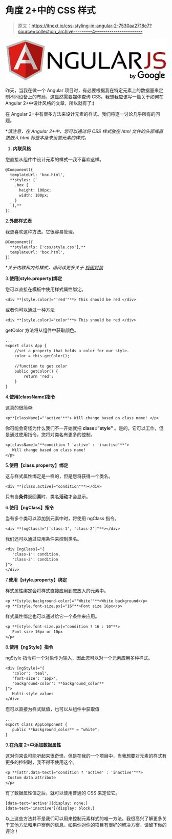 # 角度 2+中的 CSS 样式

> 原文：<https://itnext.io/css-styling-in-angular-2-7530aa2718e7?source=collection_archive---------4----------------------->

![](img/66e184bb6eef0d787ac2e62b6b9b609a.png)

昨天，当我在做一个 Angular 项目时，有必要根据我在特定元素上的数据量来定制不同设备上的布局，这显然需要媒体查询 CSS。我想我应该写一篇关于如何在 Angular 2+中设计风格的文章，所以就有了:)

在 Angular 2+中有很多方法来设计元素的样式。我们将逐一讨论几乎所有的问题。

**请注意，在 Angular 2+中，您可以通过将 CSS 样式放在 html 文件的头部或直接嵌入 html 标签本身来设置元素的样式。*

1.  **内联风格**

您直接从组件中设计元素的样式—我不喜欢这样。

```
@Component({
  templateUrl: 'box.html',
  **styles: [`
    .box {
      height: 100px;
      width: 100px;
    }
  `],**
})
```

2.**外部样式表**

我更喜欢这种方法。它很容易管理。

```
@Component({
  **styleUrls: ['css/style.css'],**
  templateUrl: 'box.html',
})
```

**关于内联和内外样式，请阅读更多关于* [*视图封装*](https://angular.io/api/core/ViewEncapsulation)

3.**使用[style.property]绑定**

您可以直接在模板中使用样式属性绑定。

```
<div **[style.color]="'red'"**> This should be red </div>
```

或者你可以通过一种方法

```
<div **[style.color]="color"**> This should be red </div>
```

getColor 方法将从组件中获取颜色。

```
...
export class App {
    //set a property that holds a color for our style.
    color = this.getColor();

    //function to get color
    public getColor() {
        return 'red';
    }
}
```

4.**使用[className]指令**

这真的很简单:

```
<p**[className]="'active'**"> Will change based on class name! </p>
```

你可能会奇怪为什么我们不一开始就把 **class="style"** 。是的，它可以工作，但是通过使用指令，您将对类名有更多的控制。

```
<p[className]="**condition ? 'active' : 'inactive'**"> 
   Will change based on class name! 
</p>
```

5.**使用【class.property】绑定**

这与样式属性绑定是一样的，但是您将获得一个类名。

```
<div **[class.active]="condition"**></div>
```

只有当**条件**返回**真**时，类名**活动**才会显示。

6.**使用【ngClass】指令**

当有多个类可以添加到元素中时，将使用 ngClass 指令。

```
<div **[ngClass]="['class-1', 'class-2']"**></div>
```

我们还可以通过应用条件来控制类名。

```
<div [ngClass]="{
   'class-1': condition, 
   'class-2': condition
}">
</div>
```

7.**使用【style.property】绑定**

样式属性绑定会将样式直接应用到您放入的元素中。

```
<p **[style.background-color]="'White'"**>White background</p>
<p **[style.font-size.px]="16"**>Font size 16px</p>
```

样式属性绑定也可以通过给它一个条件来应用。

```
<p **[style.font-size.px]="condition ? 16 : 10"**>
   Font size 16px or 10px
</p>
```

8.**使用【ngStyle】指令**

ngStyle 指令将一个对象作为输入，因此您可以对一个元素应用多种样式。

```
<div [ngStyle]="{ 
   'color': 'teal', 
   'font-size': '16px', 
   'background-color': **background_color** 
}"> 
   Multi-style values
</div>
```

您可以直接为样式赋值，也可以从组件中获取值

```
...
export class AppComponent { 
   public **background_color** = "white";
}
```

9.**在角度 2+中添加数据属性**

这对你来说可能听起来很奇怪，但是在我的一个项目中，当我想要对元素的样式有更多的控制时，我不得不使用这个。

```
<p **[attr.data-text]="condition ? 'active' : 'inactive'"**> 
 Custom data attribute
</p>
```

有了数据属性值之后，就可以使用普通的 CSS 来定位它。

```
[data-text='active']{display: none;}
[data-text='inactive']{display: block;}
```

以上这些方法并不是我们可以用来控制元素样式的唯一方法。我很高兴了解更多关于其他方法和用户案例的信息。如果你对你的项目有很好的解决方案，请留下你的评论！